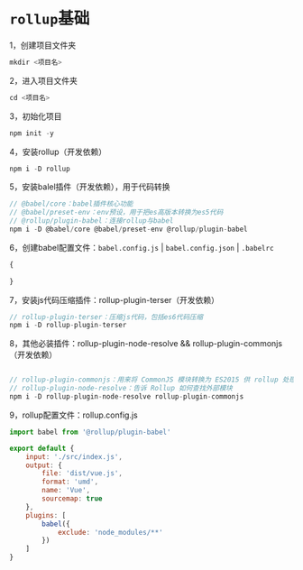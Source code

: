 # `rollup`基础

1，创建项目文件夹

```javascript
mkdir <项目名>
```

2，进入项目文件夹

```javascript
cd <项目名>
```

3，初始化项目

```javascript
npm init -y
```

4，安装rollup（开发依赖）

```javascript
npm i -D rollup
```

5，安装balel插件（开发依赖），用于代码转换

```javascript
// @babel/core：babel插件核心功能
// @babel/preset-env：env预设，用于把es高版本转换为es5代码
// @rollup/plugin-babel：连接rollup与babel
npm i -D @babel/core @babel/preset-env @rollup/plugin-babel
```

6，创建babel配置文件：`babel.config.js` | `babel.config.json` | `.babelrc`

```javascript
{
    
}
```

7，安装js代码压缩插件：rollup-plugin-terser（开发依赖）

```javascript
// rollup-plugin-terser：压缩js代码，包括es6代码压缩
npm i -D rollup-plugin-terser
```

8，其他必装插件：rollup-plugin-node-resolve && rollup-plugin-commonjs（开发依赖）

```javascript

// rollup-plugin-commonjs：用来将 CommonJS 模块转换为 ES2015 供 rollup 处理
// rollup-plugin-node-resolve：告诉 Rollup 如何查找外部模块
npm i -D rollup-plugin-node-resolve rollup-plugin-commonjs
```

9，rollup配置文件：rollup.config.js

```javascript
import babel from '@rollup/plugin-babel'

export default {
    input: './src/index.js',
    output: {
        file: 'dist/vue.js',
        format: 'umd',
        name: 'Vue',
        sourcemap: true
    },
    plugins: [
        babel({
            exclude: 'node_modules/**'
        })
    ]
}
```